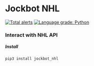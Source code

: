 # Jockbot NHL


[![Total alerts](https://img.shields.io/lgtm/alerts/g/jalgraves/jockbot_nhl.svg?logo=lgtm&logoWidth=18)](https://lgtm.com/projects/g/jalgraves/jockbot_nhl/alerts/)
[![Language grade: Python](https://img.shields.io/lgtm/grade/python/g/jalgraves/jockbot_nhl.svg?logo=lgtm&logoWidth=18)](https://lgtm.com/projects/g/jalgraves/jockbot_nhl/context:python)

### Interact with NHL API

##### Install
    pip3 install jockbot_nhl
